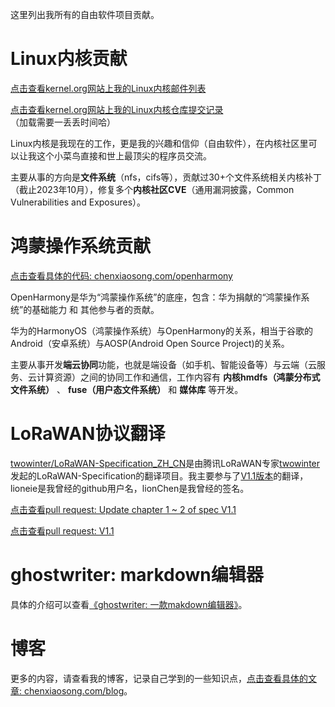 这里列出我所有的自由软件项目贡献。

# Linux内核贡献

[点击查看kernel.org网站上我的Linux内核邮件列表](https://lore.kernel.org/all/?q=chenxiaosong)

[点击查看kernel.org网站上我的Linux内核仓库提交记录](https://git.kernel.org/pub/scm/linux/kernel/git/torvalds/linux.git/log/?qt=grep&q=chenxiaosong)（加载需要一丢丢时间哈）

Linux内核是我现在的工作，更是我的兴趣和信仰（自由软件），在内核社区里可以让我这个小菜鸟直接和世上最顶尖的程序员交流。

主要从事的方向是**文件系统**（nfs，cifs等），贡献过30+个文件系统相关内核补丁（截止2023年10月），修复多个**内核社区CVE**（通用漏洞披露，Common Vulnerabilities and Exposures）。

# 鸿蒙操作系统贡献

[点击查看具体的代码: chenxiaosong.com/openharmony](http://chenxiaosong.com/openharmony)

OpenHarmony是华为“鸿蒙操作系统”的底座，包含：华为捐献的“鸿蒙操作系统”的基础能力 和 其他参与者的贡献。

华为的HarmonyOS（鸿蒙操作系统）与OpenHarmony的关系，相当于谷歌的Android（安卓系统）与AOSP(Android Open Source Project)的关系。

主要从事开发**端云协同**功能，也就是端设备（如手机、智能设备等）与云端（云服务、云计算资源）之间的协同工作和通信，工作内容有 **内核hmdfs（鸿蒙分布式文件系统）** 、 **fuse（用户态文件系统）** 和 **媒体库** 等开发。

# LoRaWAN协议翻译

[twowinter/LoRaWAN-Specification_ZH_CN](https://github.com/twowinter/LoRaWAN-Specification_ZH_CN)是由腾讯LoRaWAN专家[twowinter](https://github.com/twowinter)发起的LoRaWAN-Specification的翻译项目。我主要参与了[V1.1版本](https://github.com/twowinter/LoRaWAN-Specification_ZH_CN/tree/V1.1)的翻译，lioneie是我曾经的github用户名，lionChen是我曾经的签名。

[点击查看pull request: Update chapter 1 ~ 2 of spec V1.1](https://github.com/twowinter/LoRaWAN-Specification_ZH_CN/pull/4/commits)

[点击查看pull request: V1.1](https://github.com/twowinter/LoRaWAN-Specification_ZH_CN/pull/5/commits)

# ghostwriter: markdown编辑器

具体的介绍可以查看[《ghostwriter: 一款makdown编辑器》](http://chenxiaosong.com/linux/ghostwriter-makdown.html)。

# 博客

更多的内容，请查看我的博客，记录自己学到的一些知识点，[点击查看具体的文章: chenxiaosong.com/blog](http://chenxiaosong.com/blog)。

